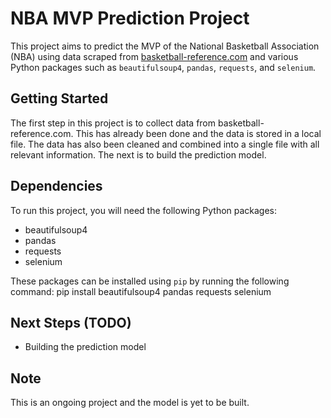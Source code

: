 # NBA MVP Prediction Project

This project aims to predict the MVP of the National Basketball Association (NBA) using data scraped from [basketball-reference.com](https://www.basketball-reference.com/) and various Python packages such as `beautifulsoup4`, `pandas`, `requests`, and `selenium`.

## Getting Started

The first step in this project is to collect data from basketball-reference.com. This has already been done and the data is stored in a local file. The data has also been cleaned and combined into a single file with all relevant information. The next is to build the prediction model.

## Dependencies

To run this project, you will need the following Python packages:
- beautifulsoup4
- pandas
- requests
- selenium

These packages can be installed using `pip` by running the following command:
    pip install beautifulsoup4 pandas requests selenium

## Next Steps (TODO)
- Building the prediction model

## Note
This is an ongoing project and the model is yet to be built.
